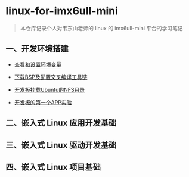 # linux-for-imx6ull-mini
> 本仓库记录个人对韦东山老师的 linux 的  imx6ull-mini 平台的学习笔记



## 一、开发环境搭建

- [查看和设置环境变量](./1-setting-up-a-development-environment/查看和设置环境变量.md)

- [下载BSP及配置交叉编译工具链](./1-setting-up-a-development-environment/下载BSP及配置交叉编译工具链.md)

- [开发板挂载Ubuntu的NFS目录](./1-setting-up-a-development-environment/开发板挂载Ubuntu的NFS目录.md)

- [开发板的第一个APP实验](./1-setting-up-a-development-environment/开发板的第一个APP实验.md)

## 二、嵌入式 Linux 应用开发基础



## 三、嵌入式 Linux 驱动开发基础



## 四、嵌入式 Linux 项目基础

